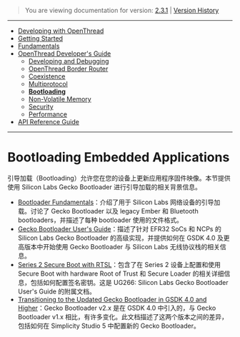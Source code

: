 > You are viewing documentation for version: [2.3.1](https://docs.silabs.com/openthread/2.3.1/openthread-bootloading-overview/) | [Version History](https://docs.silabs.com/openthread/2.3.1/version-history)

---

- [Developing with OpenThread](developing-with-openthread.md)
- [Getting Started](getting-started.md)
- [Fundamentals](fundamentals.md)
- [OpenThread Developer's Guide](openthread-developer's-guide.md)
    - [Developing and Debugging](developing-and-debugging.md)
    - [OpenThread Border Router](openthread-border-router.md)
    - [Coexistence](coexistence.md)
    - [Multiprotocol](multiprotocol.md)
    - **[Bootloading](bootloading.md)**
    - [Non-Volatile Memory](non-volatile-memory.md)
    - [Security](security.md)
    - [Performance](performance.md)
- [API Reference Guide](https://docs.silabs.com/openthread/2.3.1/openthread-api/)

---

# Bootloading Embedded Applications <!-- omit from toc -->

引导加载（Bootloading）允许您在您的设备上更新应用程序固件映像。本节提供使用 Silicon Labs Gecko Bootloader 进行引导加载的相关背景信息。

- [Bootloader Fundamentals](../Documents/UG103.06/ug103-06-fundamentals-bootloading.pdf)：介绍了用于 Silicon Labs 网络设备的引导加载。讨论了 Gecko Bootloader 以及 legacy Ember 和 Bluetooth bootloaders，并描述了每种 bootloader 使用的文件格式。
- [Gecko Bootloader User's Guide](../Documents/UG489/ug489-gecko-bootloader-user-guide-gsdk-4.pdf)：描述了针对 EFR32 SoCs 和 NCPs 的 Silicon Labs Gecko Bootloader 的高级实现，并提供如何在 GSDK 4.0 及更高版本中开始使用 Gecko Bootloader 与 Silicon Labs 无线协议栈的相关信息。
- [Series 2 Secure Boot with RTSL](../Documents/AN1218/an1218-secure-boot-with-rtsl.pdf)：包含了在 Series 2 设备上配置和使用 Secure Boot with hardware Root of Trust 和 Secure Loader 的相关详细信息，包括如何配置签名密钥。这是 UG266: Silicon Labs Gecko Bootloader User's Guide 的附属文档。
- [Transitioning to the Updated Gecko Bootloader in GSDK 4.0 and Higher](../Documents/AN1326/an1326-gecko-bootloader-transitioning-guide.pdf)：Gecko Bootloader v2.x 是在 GSDK 4.0 中引入的，与 Gecko Bootloader v1.x 相比，有许多变化。此文档描述了这两个版本之间的差异，包括如何在 Simplicity Studio 5 中配置新的 Gecko Bootloader。
